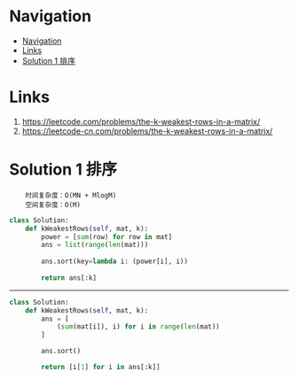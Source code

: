 # Navigation
- [Navigation](#navigation)
- [Links](#links)
- [Solution 1 排序](#solution-1-%e6%8e%92%e5%ba%8f)

# Links
1. https://leetcode.com/problems/the-k-weakest-rows-in-a-matrix/
2. https://leetcode-cn.com/problems/the-k-weakest-rows-in-a-matrix/


# Solution 1 排序
```
    时间复杂度：O(MN + MlogM)
    空间复杂度：O(M)
```
```python
class Solution:
    def kWeakestRows(self, mat, k):
        power = [sum(row) for row in mat]
        ans = list(range(len(mat)))
        
        ans.sort(key=lambda i: (power[i], i))
        
        return ans[:k]
```
---
```python
class Solution:
    def kWeakestRows(self, mat, k):
        ans = [
            (sum(mat[i]), i) for i in range(len(mat))
        ]

        ans.sort()

        return [i[1] for i in ans[:k]]
```
